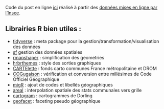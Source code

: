 Code du post en ligne [ici](https://mtmx.github.io/blog/deces_pandemie/)
réalisé à partir des [données mises en ligne par
l’Insee](https://www.insee.fr/fr/information/4470857).

Librairies R bien utiles :
--------------------------

-   [tidyverse](https://cran.r-project.org/web/packages/tidyverse/index.html)
    : meta package pour la gestion/transformation/visualisation des
    données
-   [sf](https://cran.r-project.org/web/packages/tidyverse/index.html)
    gestion des données spatiales
-   [rmapshaper](https://github.com/ateucher/rmapshaper) :
    simplification des geometries
-   [hrbrthemes](https://github.com/hrbrmstr/hrbrthemes) : style des
    sorties graphiques
-   [CARTElette](https://github.com/antuki/CARTElette) : fonds carto
    communes France métropolitaine et DROM
-   [COGugaison](https://github.com/antuki/COGugaison) : vérification et
    conversion entre millésimes de Code Officiel Géographique
-   [migR](https://github.com/observatoire-territoires/migR) : ajout de
    codes et libellés géographiques
-   [areal](https://github.com/slu-openGIS/areal) : interpolation
    spatiale des stats communales vers grille
-   [cartogram](https://github.com/sjewo/cartogram) : cartogrammes de
    Dorling
-   [geofacet](https://github.com/hafen/geofacet) : faceting pseudo
    géographique
